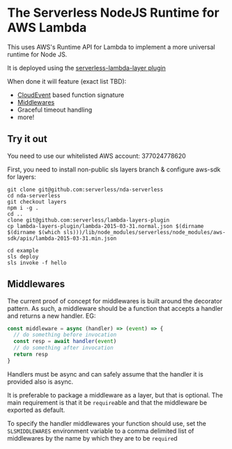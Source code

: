 # The Serverless NodeJS Runtime for AWS Lambda

This uses AWS's Runtime API for Lambda to implement a more universal runtime for Node JS.

It is deployed using the [serverless-lambda-layer plugin](https://github.com/serverless/lambda-layers-plugin)

When done it will feature (exact list TBD):
 * [CloudEvent]() based function signature
 * [Middlewares](#Middlewares)
 * Graceful timeout handling
 * more!

## Try it out
You need to use our whitelisted AWS account: 377024778620

First, you need to install non-public sls layers branch & configure aws-sdk for layers:
```shell
git clone git@github.com:serverless/nda-serverless
cd nda-serverless
git checkout layers
npm i -g .
cd ..
clone git@github.com:serverless/lambda-layers-plugin
cp lambda-layers-plugin/lambda-2015-03-31.normal.json $(dirname $(dirname $(which sls)))/lib/node_modules/serverless/node_modules/aws-sdk/apis/lambda-2015-03-31.min.json
```

```shell
cd example
sls deploy
sls invoke -f hello
```

## Middlewares
The current proof of concept for middlewares is built around the decorator pattern. As such, a
middleware should be a function that accepts a handler and returns a new handler. EG:
```javascript
const middleware = async (handler) => (event) => {
  // do something before invocation
  const resp = await handler(event)
  // do something after invocation
  return resp
}
```

Handlers must be async and can safely assume that the handler it is provided also is async.

It is preferable to package a middleware as a layer, but that is optional. The main requirement is
that it be `require`able and that the middleware be exported as default.

To specify the handler middlewares your function should use, set the `SLSMIDDLEWARES` environment
variable to a comma delimited list of middlewares by the name by which they are to be `require`d
